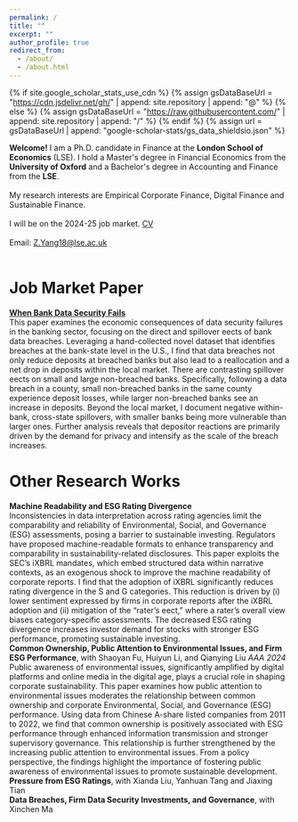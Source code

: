 ```yaml
---
permalink: /
title: ""
excerpt: ""
author_profile: true
redirect_from: 
  - /about/
  - /about.html
---
```


{% if site.google_scholar_stats_use_cdn %}
{% assign gsDataBaseUrl = "https://cdn.jsdelivr.net/gh/" | append: site.repository | append: "@" %}
{% else %}
{% assign gsDataBaseUrl = "https://raw.githubusercontent.com/" | append: site.repository | append: "/" %}
{% endif %}
{% assign url = gsDataBaseUrl | append: "google-scholar-stats/gs_data_shieldsio.json" %}

<span class='anchor' id='about-me'></span>

**Welcome!** I am a Ph.D. candidate in Finance at the **London School of Economics** (LSE). I hold a Master's degree in Financial Economics from the **University of Oxford** and a Bachelor's degree in Accounting and Finance from the **LSE**.
<br>
<br>
My research interests are Empirical Corporate Finance, Digital Finance and Sustainable Finance.
<br>
<br>
I will be on the 2024-25 job market. [CV](../docs/CV_ZheyuanYang.pdf)
<br>
<br>
Email: [Z.Yang18@lse.ac.uk](mailto:Z.Yang18@lse.ac.uk)
<br>
<br>
# Job Market Paper
[**When Bank Data Security Fails**](https://papers.ssrn.com/sol3/papers.cfm?abstract_id=5031565)
<br>
This paper examines the economic consequences of data security failures in the banking sector, focusing on the direct and spillover e ects of bank data breaches. Leveraging a hand-collected novel dataset that identifies breaches at the bank-state level in the U.S., I find that data breaches not only reduce deposits at breached banks but also lead to a reallocation and a net drop in deposits within the local market. There are contrasting spillover e ects on small and large non-breached banks. Specifically, following a data breach in a county, small non-breached banks in the same county experience deposit losses, while larger non-breached banks see an increase in deposits. Beyond the local market, I document negative within-bank, cross-state spillovers, with smaller banks being more vulnerable than larger ones. Further analysis reveals that depositor reactions are primarily driven by the demand for privacy and intensify as the scale of the breach increases.
<br>
# Other Research Works
**Machine Readability and ESG Rating Divergence**
<br>
Inconsistencies in data interpretation across rating agencies limit the comparability and reliability of Environmental, Social, and Governance (ESG) assessments, posing a barrier to sustainable investing. Regulators have proposed machine-readable formats to enhance transparency and comparability in sustainability-related disclosures. This paper exploits the SEC’s iXBRL mandates, which embed structured data within narrative contexts, as an exogenous shock to improve the machine readability of corporate reports. I find that the adoption of iXBRL significantly reduces rating divergence in the S and G categories. This reduction is driven by (i) lower sentiment expressed by firms in corporate reports after the iXBRL adoption and (ii) mitigation of the “rater’s e ect,” where a rater’s overall view biases category-specific assessments. The decreased ESG rating divergence increases investor demand for stocks with stronger ESG performance, promoting sustainable investing.
<br>
**Common Ownership, Public Attention to Environmental Issues, and Firm ESG Performance**, with Shaoyan Fu, Huiyun Li, and Qianying Liu
*AAA 2024*
Public awareness of environmental issues, significantly amplified by digital platforms and online media in the digital age, plays a crucial role in shaping corporate sustainability. This paper examines how public attention to environmental issues moderates the relationship between common ownership and corporate Environmental, Social, and Governance (ESG) performance. Using data from Chinese A-share listed companies from 2011 to 2022, we find that common ownership is positively associated with ESG performance through enhanced information transmission and stronger supervisory governance. This relationship is further strengthened by the increasing public attention to environmental issues. From a policy perspective, the findings highlight the importance of fostering public awareness of environmental issues to promote sustainable development.
<br>
**Pressure from ESG Ratings**, with Xianda Liu, Yanhuan Tang and Jiaxing Tian
<br>
**Data Breaches, Firm Data Security Investments, and Governance**, with Xinchen Ma
